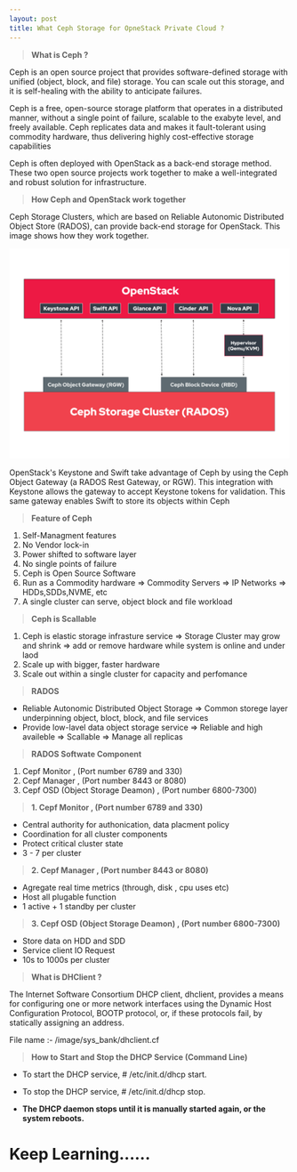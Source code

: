 ```yaml
---
layout: post
title: What Ceph Storage for OpneStack Private Cloud ?
---
```


> **What is Ceph ?**

 Ceph is an open source project that provides software-defined storage with unified (object, block, and file) storage. You can scale out this storage, and it is self-healing with the ability to anticipate failures.
 
 Ceph is a free, open-source storage platform that operates in a distributed manner, without a single point of failure, scalable to the exabyte level, and freely available. Ceph replicates data and makes it fault-tolerant using commodity hardware, thus delivering highly cost-effective storage capabilities

  Ceph is often deployed with OpenStack as a back-end storage method. These two open source projects work together to make a well-integrated and robust solution for infrastructure.

> **How Ceph and OpenStack work together**

 Ceph Storage Clusters, which are based on Reliable Autonomic Distributed Object Store (RADOS), can provide back-end storage for OpenStack. This image shows how they work together.

 ![From this image we can understand](../images/Ceph-storage-cluster-(RADOS).png)

 OpenStack's Keystone and Swift take advantage of Ceph by using the Ceph Object Gateway (a RADOS Rest Gateway, or RGW). This integration with Keystone allows the gateway to accept Keystone tokens for validation. This same gateway enables Swift to store its objects within Ceph

> **Feature of Ceph**

 1. Self-Managment features
 2. No Vendor lock-in
 3. Power shifted to software layer
 4. No single points of failure
 5. Ceph is Open Source Software
 6. Run as a Commodity hardware
   => Commodity Servers
   => IP Networks
   => HDDs,SDDs,NVME, etc
 7. A single cluster can serve, object block and file workload

 > **Ceph is Scallable**

 1. Ceph is elastic storage infrasture service
   => Storage Cluster may grow and shrink
   => add or remove hardware while system is online and under laod
 2. Scale up with bigger, faster hardware
 3. Scale out within a single cluster for capacity and perfomance

 > **RADOS**

  - Reliable Autonomic Distributed Object Storage
    => Common storege layer underpinning object, bloct, block, and file services
  - Provide low-lavel data object storage service 
    => Reliable and high availeble
    => Scallable 
    => Manage all replicas

  > **RADOS Softwate Component**

   1. Cepf Monitor , (Port number 6789 and 330)​
   2. Cepf Manager , (Port number 8443 or 8080)​
   3. Cepf OSD (Object Storage Deamon) , (Port number 6800-7300)

> **1. Cepf Monitor , (Port number 6789 and 330)​**
 
- Central authority for authonication, data placment policy
- Coordination for all cluster components 
- Protect critical cluster state 
- 3 - 7 per cluster

> **2. Cepf Manager , (Port number 8443 or 8080)​**

- Agregate real time metrics (through, disk , cpu uses etc)
- Host all plugable function
- 1 active + 1 standby per cluster

> **3. Cepf OSD (Object Storage Deamon) , (Port number 6800-7300)**

- Store data on HDD and SDD
- Service client IO Request
- 10s to 1000s per cluster 
   
> **What is DHClient ?**

 The Internet Software Consortium DHCP client, dhclient, provides a means for configuring one or more network interfaces using the Dynamic Host Configuration Protocol, BOOTP protocol, or, if these protocols fail, by statically assigning an address.

  File name :- /image/sys_bank/dhclient.cf

> **How to Start and Stop the DHCP Service (Command Line)**

 - To start the DHCP service, # /etc/init.d/dhcp start.
 - To stop the DHCP service,  # /etc/init.d/dhcp stop.

-  **The DHCP daemon stops until it is manually started again, or the system reboots.**


# Keep Learning......
